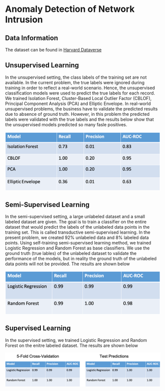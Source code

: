 # Anomaly Detection of Network Intrusion

## Data Information

The dataset can be found in  [Harvard Dataverse](https://dataverse.harvard.edu/dataset.xhtml?persistentId=doi:10.7910/DVN/OPQMVF)

## Unsupervised Learning

In the unsupervised setting, the class labels of the training set are not available.  In the current problem, the true labels were ignored during training in order to reflect a real-world scenario. Hence, the unsupervised classification models were used to predict the true labels for each record. We trained Isolation Forest, Cluster-Based Local Outlier Factor (CBLOF), Principal Component Analysis (PCA) and Elliptic Envelope. In real-world unsupervised problems, the business have to validate the predicted results due to absence of ground truth. However, in this problem the predicted labels were validated with the true labels and the results below show that the unsupervised models predicted so many fasle positives.

![fig2](Network-intrusion/image/unsup.png)

## Semi-Supervised Learning

In the semi-supervised setting, a large unlabeled dataset and a small labeled dataset are given. The goal is to train a classifier on the entire dataset that would predict the labels of the unlabeled data points in the training set. This is called transductive semi-supervised learning.  In the present problem, we created 92\%  unlabeled data and 8\% labeled data points. Using self-training semi-supervised learning method, we trained Logistic Regression and Random Forest as base classifiers. We use the ground truth (true lables) of the unlabeled dataset to validate the performance of the models, but in reality the ground truth of the unlabeled data points will not be provided. The results are shown below

![fig3](Network-intrusion/image/ss.png)

## Supervised Learning

In the supervised setting, we trained Logistic Regression and Random Forest on the enitre labeled dataset. The results are shown below

![fig4](Network-intrusion/image/sup.png)
